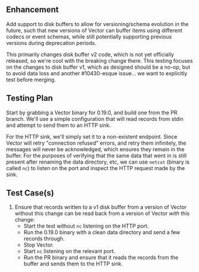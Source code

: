 ## Enhancement

Add support to disk buffers to allow for versioning/schema evolution in the future, such that new
versions of Vector can buffer items using different codecs or event schemas, while still potentially
supporting previous versions during deprecation periods.

This primarily changes disk buffer v2 code, which is not yet officially released, so we're cool with
the breaking change there.  This testing focuses on the changes to disk buffer v1, which as designed
should be a no-op, but to avoid data loss and another #10430-esque issue... we want to explicitly
test before merging.

## Testing Plan

Start by grabbing a Vector binary for 0.19.0, and build one from the PR branch.  We'll use
a simple configuration that will read records from stdin and attempt to send them to an HTTP sink.

For the HTTP sink, we'll simply set it to a non-existent endpoint.  Since Vector will retry
"connection refused" errors, and retry them infinitely, the messages will never be acknowledged,
which ensures they remain in the buffer.  For the purposes of verifying that the same data that went
in is still present after renaming the data directory, etc, we can use `netcat` (binary is called
`nc`) to listen on the port and inspect the HTTP request made by the sink.

## Test Case(s)

1. Ensure that records written to a v1 disk buffer from a version of Vector without this change can
   be read back from a version of Vector _with_ this change:
   - Start the test without `nc` listening on the HTTP port.
   - Run the 0.19.0 binary with a clean data directory and send a few records through.
   - Stop Vector.
   - Start `nc` listening on the relevant port.
   - Run the PR binary and ensure that it reads the records from the buffer and sends them to the
     HTTP sink.
